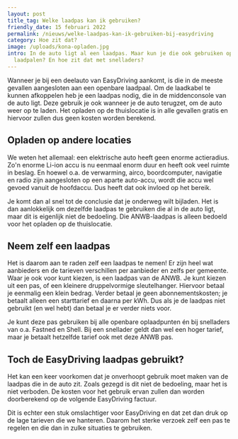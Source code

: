 ```yaml
---
layout: post
title_tag: Welke laadpas kan ik gebruiken?
friendly_date: 15 februari 2022
permalink: /nieuws/welke-laadpas-kan-ik-gebruiken-bij-easydriving
category: Hoe zit dat?
image: /uploads/kona-opladen.jpg
intro: In de auto ligt al een laadpas. Maar kun je die ook gebruiken op andere
  laadpalen? En hoe zit dat met snelladers?
---
```

Wanneer je bij een deelauto van EasyDriving aankomt, is die in de meeste gevallen aangesloten aan een openbare laadpaal. Om de laadkabel te kunnen afkoppelen heb je een laadpas nodig, die in de middenconsole van de auto ligt. Deze gebruik je ook wanneer je de auto terugzet, om de auto weer op te laden. Het opladen op de thuislocatie is in alle gevallen gratis en hiervoor zullen dus geen kosten worden berekend.

## Opladen op andere locaties

We weten het allemaal: een elektrische auto heeft geen enorme actieradius. Zo'n enorme Li-ion accu is nu eenmaal enorm duur en heeft ook veel ruimte in beslag. En hoewel o.a. de verwarming, airco, boordcomputer, navigatie en radio zijn aangesloten op een aparte auto-accu, wordt die accu wel gevoed vanuit de hoofdaccu. Dus heeft dat ook invloed op het bereik.

Je komt dan al snel tot de conclusie dat je onderweg wilt bijladen. Het is dan aanlokkelijk om dezelfde laadpas te gebruiken die al in de auto ligt, maar dit is eigenlijk niet de bedoeling. Die ANWB-laadpas is alleen bedoeld voor het opladen op de thuislocatie.

## Neem zelf een laadpas

Het is daarom aan te raden zelf een laadpas te nemen! Er zijn heel wat aanbieders en de tarieven verschillen per aanbieder en zelfs per gemeente. Waar je ook voor kunt kiezen, is een laadpas van de ANWB. Je kunt kiezen uit een pas, of een kleinere druppelvormige sleutelhanger. Hiervoor betaal je eenmalig een klein bedrag. Verder betaal je geen abonnementskosten; je betaalt alleen een starttarief en daarna per kWh. Dus als je de laadpas niet gebruikt (en wel hebt) dan betaal je er verder niets voor.

Je kunt deze pas gebruiken bij alle openbare oplaadpunten én bij snelladers van o.a. Fastned en Shell. Bij een snellader geldt dan wel een hoger tarief, maar je betaalt hetzelfde tarief ook met deze ANWB pas.

## Toch de EasyDriving laadpas gebruikt?

Het kan een keer voorkomen dat je onverhoopt gebruik moet maken van de laadpas die in de auto zit. Zoals gezegd is dit niet de bedoeling, maar het is niet verboden. De kosten voor het gebruik ervan zullen dan worden doorberekend op de volgende EasyDriving factuur.

Dit is echter een stuk omslachtiger voor EasyDriving en dat zet dan druk op de lage tarieven die we hanteren. Daarom het sterke verzoek zelf een pas te regelen en die dan in zulke situaties te gebruiken.